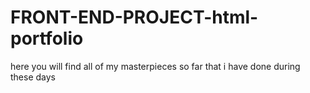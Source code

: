 # FRONT-END-PROJECT-html-portfolio
here you will find all of my masterpieces so far that i have done during these days
